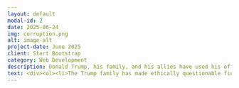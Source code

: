 ```yaml
---
layout: default
modal-id: 2
date: 2025-06-24
img: corruption.png
alt: image-alt
project-date: June 2025
client: Start Bootstrap
category: Web Development
description: Donald Trump, his family, and his allies have used his office as president to enrich themselves by gaming the stock market and making deals with foregin governments. Below you will find a list of deals and trades that exhibit obvious conflicts of interest. 
text: <div><ol><li>The Trump family has made ethically questionable financial deals that represent extreme conflicts of interest. <a href="https://www.theguardian.com/us-news/2025/jun/17/trump-crypto-memecoin-corruption">Guardian Article, </a> <a href="https://www.reuters.com/world/us/trump-organization-unveils-self-branded-mobile-phone-network-2025-06-16/">Reuters Article, </a> <a href="https://www.newyorker.com/culture/infinite-scroll/how-donald-trumps-crypto-dealings-push-the-bounds-of-corruption">New Yorker Article, </a> <a href="https://www.pbs.org/newshour/show/trump-business-deals-revive-questions-about-his-family-profiting-off-the-presidency">PBS Article </a></li><li>Trump allies have capitalized on tariff threats to make large profits on the stock market. <a href="https://www.businessinsider.com/gop-congressman-calls-out-marjorie-taylor-greenes-stock-trades-2025-5">Business Insider Article, </a> <a href="https://www.propublica.org/article/us-officials-stock-sales-trump-tariffs">ProPublica Article, </a> <a href="https://www.france24.com/en/live-news/20250411-us-senators-ask-sec-for-trump-insider-trading-probe">France 24 Article </a></li><li>Stephen Miller, the architect of the regime's cruel immigration policies, has large investments in Palantir, which has been tasked with creating a new surveillance database. <a href="https://newrepublic.com/post/197149/stephen-miller-palantir-stocks-immigration-report">New Republic Article, </a> <a href="https://www.independent.co.uk/news/world/americas/us-politics/stephen-miller-ice-palantir-stocks-deportations-b2776305.html">Independent Article</li></ol></div>
---
```

